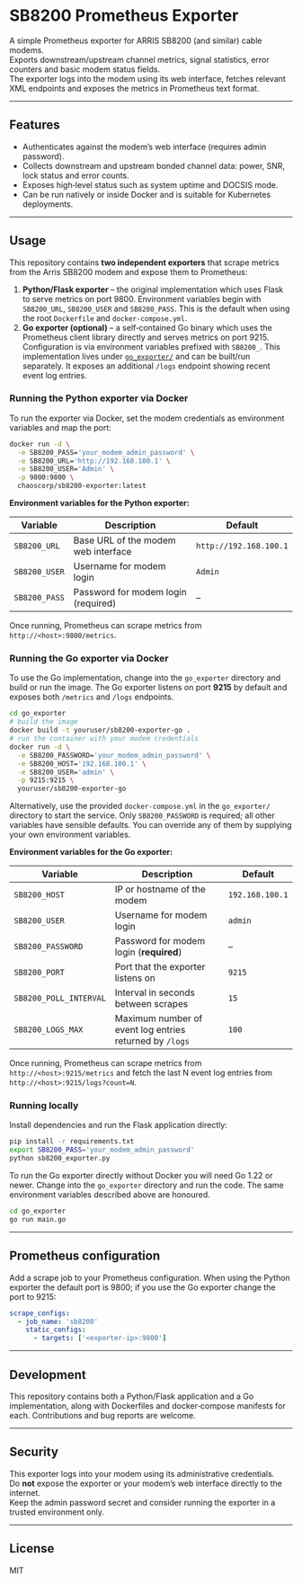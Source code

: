 # SB8200 Prometheus Exporter

A simple Prometheus exporter for ARRIS SB8200 (and similar) cable modems.  
Exports downstream/upstream channel metrics, signal statistics, error counters and basic modem status fields.  
The exporter logs into the modem using its web interface, fetches relevant XML endpoints and exposes the metrics in Prometheus text format.

---

## Features

- Authenticates against the modem’s web interface (requires admin password).
- Collects downstream and upstream bonded channel data: power, SNR, lock status and error counts.
- Exposes high‑level status such as system uptime and DOCSIS mode.
- Can be run natively or inside Docker and is suitable for Kubernetes deployments.

---

## Usage

This repository contains **two independent exporters** that scrape
metrics from the Arris SB8200 modem and expose them to Prometheus:

1. **Python/Flask exporter** – the original implementation which uses
   Flask to serve metrics on port 9800.  Environment variables begin
   with `SB8200_URL`, `SB8200_USER` and `SB8200_PASS`.  This is the default
   when using the root `Dockerfile` and `docker-compose.yml`.
2. **Go exporter (optional)** – a self‑contained Go binary which uses
   the Prometheus client library directly and serves metrics on port
   9215.  Configuration is via environment variables prefixed with
   `SB8200_`.  This implementation lives under
   [`go_exporter/`](./go_exporter) and can be built/run separately.  It
   exposes an additional `/logs` endpoint showing recent event log
   entries.

### Running the Python exporter via Docker

To run the exporter via Docker, set the modem credentials as environment variables and map the port:

```bash
docker run -d \
  -e SB8200_PASS='your_modem_admin_password' \
  -e SB8200_URL='http://192.168.100.1' \
  -e SB8200_USER='Admin' \
  -p 9800:9800 \
  chaoscorp/sb8200-exporter:latest
```

**Environment variables for the Python exporter:**

| Variable        | Description                              | Default                |
|-----------------|------------------------------------------|------------------------|
| `SB8200_URL`    | Base URL of the modem web interface       | `http://192.168.100.1`|
| `SB8200_USER`   | Username for modem login                  | `Admin`               |
| `SB8200_PASS`   | Password for modem login (required)       | –                     |

Once running, Prometheus can scrape metrics from `http://<host>:9800/metrics`.

### Running the Go exporter via Docker

To use the Go implementation, change into the `go_exporter` directory and
build or run the image.  The Go exporter listens on port **9215** by
default and exposes both `/metrics` and `/logs` endpoints.

```bash
cd go_exporter
# build the image
docker build -t youruser/sb8200-exporter-go .
# run the container with your modem credentials
docker run -d \
  -e SB8200_PASSWORD='your_modem_admin_password' \
  -e SB8200_HOST='192.168.100.1' \
  -e SB8200_USER='admin' \
  -p 9215:9215 \
  youruser/sb8200-exporter-go
```

Alternatively, use the provided `docker-compose.yml` in the
`go_exporter/` directory to start the service.  Only `SB8200_PASSWORD` is
required; all other variables have sensible defaults.  You can override
any of them by supplying your own environment variables.

**Environment variables for the Go exporter:**

| Variable                | Description                                                  | Default          |
|------------------------|--------------------------------------------------------------|------------------|
| `SB8200_HOST`          | IP or hostname of the modem                                  | `192.168.100.1` |
| `SB8200_USER`          | Username for modem login                                     | `admin`         |
| `SB8200_PASSWORD`      | Password for modem login (**required**)                      | –               |
| `SB8200_PORT`          | Port that the exporter listens on                            | `9215`          |
| `SB8200_POLL_INTERVAL` | Interval in seconds between scrapes                          | `15`            |
| `SB8200_LOGS_MAX`      | Maximum number of event log entries returned by `/logs`      | `100`           |

Once running, Prometheus can scrape metrics from
`http://<host>:9215/metrics` and fetch the last N event log entries from
`http://<host>:9215/logs?count=N`.

### Running locally

Install dependencies and run the Flask application directly:

```bash
pip install -r requirements.txt
export SB8200_PASS='your_modem_admin_password'
python sb8200_exporter.py
```

To run the Go exporter directly without Docker you will need Go 1.22 or newer.
Change into the `go_exporter` directory and run the code.  The same
environment variables described above are honoured.

```bash
cd go_exporter
go run main.go
```

---

## Prometheus configuration

Add a scrape job to your Prometheus configuration.  When using the Python
exporter the default port is 9800; if you use the Go exporter change
the port to 9215:

```yaml
scrape_configs:
  - job_name: 'sb8200'
    static_configs:
      - targets: ['<exporter-ip>:9800']
```

---

## Development

This repository contains both a Python/Flask application and a Go
implementation, along with Dockerfiles and docker‑compose manifests for
each.  Contributions and bug reports are welcome.

---

## Security

This exporter logs into your modem using its administrative credentials.  
Do **not** expose the exporter or your modem’s web interface directly to the internet.  
Keep the admin password secret and consider running the exporter in a trusted environment only.

---

## License

MIT